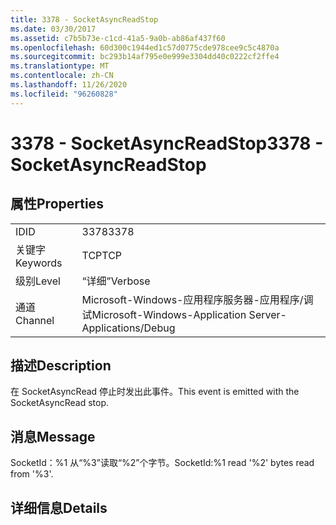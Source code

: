 ```yaml
---
title: 3378 - SocketAsyncReadStop
ms.date: 03/30/2017
ms.assetid: c7b5b73e-c1cd-41a5-9a0b-ab86af437f60
ms.openlocfilehash: 60d300c1944ed1c57d0775cde978cee9c5c4870a
ms.sourcegitcommit: bc293b14af795e0e999e3304dd40c0222cf2ffe4
ms.translationtype: MT
ms.contentlocale: zh-CN
ms.lasthandoff: 11/26/2020
ms.locfileid: "96260828"
---
```

# <a name="3378---socketasyncreadstop"></a><span data-ttu-id="e19cb-102">3378 - SocketAsyncReadStop</span><span class="sxs-lookup"><span data-stu-id="e19cb-102">3378 - SocketAsyncReadStop</span></span>

## <a name="properties"></a><span data-ttu-id="e19cb-103">属性</span><span class="sxs-lookup"><span data-stu-id="e19cb-103">Properties</span></span>  
  
|||  
|-|-|  
|<span data-ttu-id="e19cb-104">ID</span><span class="sxs-lookup"><span data-stu-id="e19cb-104">ID</span></span>|<span data-ttu-id="e19cb-105">3378</span><span class="sxs-lookup"><span data-stu-id="e19cb-105">3378</span></span>|  
|<span data-ttu-id="e19cb-106">关键字</span><span class="sxs-lookup"><span data-stu-id="e19cb-106">Keywords</span></span>|<span data-ttu-id="e19cb-107">TCP</span><span class="sxs-lookup"><span data-stu-id="e19cb-107">TCP</span></span>|  
|<span data-ttu-id="e19cb-108">级别</span><span class="sxs-lookup"><span data-stu-id="e19cb-108">Level</span></span>|<span data-ttu-id="e19cb-109">“详细”</span><span class="sxs-lookup"><span data-stu-id="e19cb-109">Verbose</span></span>|  
|<span data-ttu-id="e19cb-110">通道</span><span class="sxs-lookup"><span data-stu-id="e19cb-110">Channel</span></span>|<span data-ttu-id="e19cb-111">Microsoft-Windows-应用程序服务器-应用程序/调试</span><span class="sxs-lookup"><span data-stu-id="e19cb-111">Microsoft-Windows-Application Server-Applications/Debug</span></span>|  
  
## <a name="description"></a><span data-ttu-id="e19cb-112">描述</span><span class="sxs-lookup"><span data-stu-id="e19cb-112">Description</span></span>  

 <span data-ttu-id="e19cb-113">在 SocketAsyncRead 停止时发出此事件。</span><span class="sxs-lookup"><span data-stu-id="e19cb-113">This event is emitted with the SocketAsyncRead stop.</span></span>  
  
## <a name="message"></a><span data-ttu-id="e19cb-114">消息</span><span class="sxs-lookup"><span data-stu-id="e19cb-114">Message</span></span>  

 <span data-ttu-id="e19cb-115">SocketId：%1 从“%3”读取“%2”个字节。</span><span class="sxs-lookup"><span data-stu-id="e19cb-115">SocketId:%1 read '%2' bytes read from '%3'.</span></span>  
  
## <a name="details"></a><span data-ttu-id="e19cb-116">详细信息</span><span class="sxs-lookup"><span data-stu-id="e19cb-116">Details</span></span>
